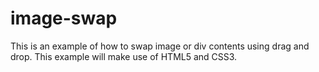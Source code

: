 # image-swap
This is an example of how to swap image or div contents using drag and drop.
This example will make use of HTML5 and CSS3.
